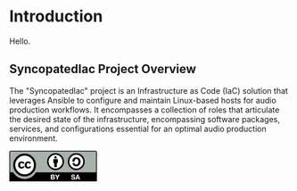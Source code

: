 # Introduction

Hello.

## SyncopatedIac Project Overview

The "SyncopatedIac" project is an Infrastructure as Code (IaC) solution that leverages Ansible to configure and maintain Linux-based hosts for audio production workflows. It encompasses a collection of roles that articulate the desired state of the infrastructure, encompassing software packages, services, and configurations essential for an optimal audio production environment.


![The Creative Commons Attribution-ShareAlike logo](images/cc-by-sa.png)
